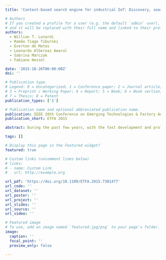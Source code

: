```yaml
---
title: 'Context-based search engine for industrial IoT: Discovery, search, selection, and usage of devices'

# Authors
# If you created a profile for a user (e.g. the default `admin` user), write the username (folder name) here
# and it will be replaced with their full name and linked to their profile.
authors:
  - Willian T. Lunardi 
  - Ramão Tiago Tiburski
  - Everton de Matos
  - Leonardo Albernaz Amaral
  - Sabrina Marczak
  - Fabiano Hessel

date: '2015-10-26T00:00:00Z'
doi: ''

# Publication type.
# Legend: 0 = Uncategorized; 1 = Conference paper; 2 = Journal article;
# 3 = Preprint / Working Paper; 4 = Report; 5 = Book; 6 = Book section;
# 7 = Thesis; 8 = Patent
publication_types: ['1']

# Publication name and optional abbreviated publication name.
publication: IEEE 20th Conference on Emerging Technologies & Factory Automation
publication_short: ETFA 2015

abstract: During the past few years, with the fast development and proliferation of the Internet of Things (IoT), many application areas have started to exploit this new computing paradigm. An interesting use of IoT is in the Industrial field, which has resulted in a new business concept called IIoT (Industrial Internet of Things). Another important fact is the number of active computing devices has been growing at a rapid pace in IoT environments around the world. Consequently, a mechanism to deal with this different devices has become necessary. Middleware systems solutions for IoT have been developed in both research and industrial environments to supply this need. However, discover, search, select, and interact with devices remain a critical challenge. In this paper we present COBASEN, a software framework composed of a Context Module and a Search Engine to address the research challenge regarding the discovery and interaction with IoT devices when large number of devices with overlapping and sometimes redundant functionality are available in IoT middleware systems. The search engine of the COBASEN operates based on the semantic characteristics of the devices, which is provided by the context module, and that helps users in their interactions with desired devices. The main goal of this work is to highlight the importance of a context-based search engine in the IoT paradigm and to provide a solution that addresses the proper management of search and usage in IoT middleware environments. We developed a tool that implements all COBASEN concepts. However, for preliminarily tests, we made a functional evaluation of the search engine in terms of performance for indexing and querying response time. Our initial findings suggest that COBASEN provides important approaches that facilitate the development of IIoT applications, which based on the COBASEN systems support, may perform essential roles to improve industrial processes.

tags: []

# Display this page in the Featured widget?
featured: true

# Custom links (uncomment lines below)
# links:
# - name: Custom Link
#   url: http://example.org

url_pdf: 'https://doi.org/10.1109/ETFA.2015.7301477'
url_code: ''
url_dataset: ''
url_poster: ''
url_project: ''
url_slides: ''
url_source: ''
url_video: ''

# Featured image
# To use, add an image named `featured.jpg/png` to your page's folder.
image:
  caption: ''
  focal_point: ''
  preview_only: false

---
```

